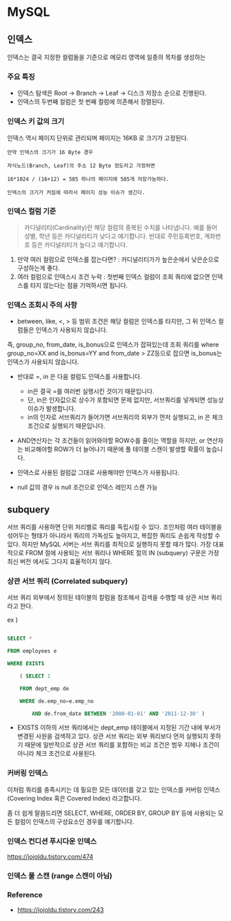 # MySQL

## 인덱스 

인덱스는 결국 지정한 컬럼들을 기준으로 메모리 영역에 일종의 목차를 생성하는 

### 주요 특징 
- 인덱스 탐색은 Root -> Branch -> Leaf -> 디스크 저장소 순으로 진행된다. 
- 인덱스의 두번째 컬럼은 첫 번째 컬럼에 의존해서 정렬된다.


### 인덱스 키 값의 크기 

인덱스 역시 페이지 단위로 관리되며 페이지는 16KB 로 크기가 고정된다.

~~~
만약 인덱스의 크기가 16 Byte 경우 

자식노드(Branch, Leaf)의 주소 12 Byte 정도라고 가정하면 

16*1024 / (16+12) = 585 하나의 페이지에 585개 저장가능하다.

인덱스의 크기가 커짐에 따라서 페이지 성능 이슈가 생긴다.

~~~

### 인덱스 컬럼 기준 

> 카디널리티(Cardinality)란 해당 컬럼의 중복된 수치를 나타냅니다.
> 예를 들어 성별, 학년 등은 카디널리티가 낮다고 얘기합니다.
> 반대로 주민등록번호, 계좌번호 등은 카디널리티가 높다고 얘기합니다.

1. 만약 여러 컬럼으로 인덱스를 잡는다면? :  카디널리티가가 높은순에서 낮은순으로 구성하는게 좋다.
2. 여러 컬럼으로 인덱스시 조건 누락 : 첫번째 인덱스 컬럼이 조회 쿼리에 없으면 인덱스를 타지 않는다는 점을 기억하시면 됩니다.


### 인덱스 조회시 주의 사항

- between, like, <, > 등 범위 조건은 해당 컬럼은 인덱스를 타지만, 그 뒤 인덱스 컬럼들은 인덱스가 사용되지 않습니다.

즉, group_no, from_date, is_bonus으로 인덱스가 잡혀있는데 조회 쿼리를 where group_no=XX and is_bonus=YY and from_date > ZZ등으로 잡으면 is_bonus는 인덱스가 사용되지 않습니다. 

- 반대로 =, in 은 다음 컬럼도 인덱스를 사용합니다.
	- in은 결국 =를 여러번 실행시킨 것이기 때문입니다.
	- 단, in은 인자값으로 상수가 포함되면 문제 없지만, 서브쿼리를 넣게되면 성능상 이슈가 발생합니다.
	- in의 인자로 서브쿼리가 들어가면 서브쿼리의 외부가 먼저 실행되고, in 은 체크조건으로 실행되기 때문입니다.

- AND연산자는 각 조건들이 읽어와야할 ROW수를 줄이는 역할을 하지만, or 연산자는 비교해야할 ROW가 더 늘어나기 때문에 풀 테이블 스캔이 발생할 확률이 높습니다.

- 인덱스로 사용된 컬럼값 그대로 사용해야만 인덱스가 사용됩니다. 

- null 값의 경우 is null 조건으로 인덱스 레인지 스캔 가능



## subquery

서브 쿼리를 사용하면 단위 처리별로 쿼리를 독립시킬 수 있다. 조인처럼 여러 테이블을 섞어두는 형태가 아니라서 쿼리의 가독성도 높아지고, 
복잡한 쿼리도 손쉽게 작성할 수 있다. 하지만 MySQL 서버는 서브 쿼리를 최적으로 실행하지 못할 때가 많다. 가장 대표적으로 FROM 절에 사용되는 서브 쿼리나 WHERE 절의 IN (subquery) 구문은 가장 최신 버전 에서도 그다지 효율적이지 않다.


### 상관 서브 쿼리 (Correlated subquery)

서브 쿼리 외부에서 정의된 테이블의 칼럼을 참조해서 검색을 수행할 때 상관 서브 쿼리라고 한다.

ex ) 

~~~sql

SELECT *

FROM employees e

WHERE EXISTS

    ( SELECT 1

    FROM dept_emp de

    WHERE de.emp_no=e.emp_no

        AND de.from_date BETWEEN '2000-01-01' AND '2011-12-30' )
~~~

- EXISTS 이하의 서브 쿼리에서는 dept_emp 테이블에서 지정된 기간 내에 부서가 변경된 사원을 검색하고 있다. 
상관 서브 쿼리는 외부 쿼리보다 먼저 실행되지 못하기 때문에 일반적으로 상관 서브 쿼리를 포함하는 비교 조건은 범우 지헤나 조건이 아니라 체크 조건으로 사용된다.


### 커버링 인덱스 

이처럼 쿼리를 충족시키는 데 필요한 모든 데이터를 갖고 있는 인덱스를 커버링 인덱스 (Covering Index 혹은 Covered Index) 라고합니다.

좀 더 쉽게 말씀드리면 SELECT, WHERE, ORDER BY, GROUP BY 등에 사용되는 모든 컬럼이 인덱스의 구성요소인 경우를 얘기합니다.

### 인덱스 컨디션 푸시다운 인덱스

https://jojoldu.tistory.com/474

### 인덱스 풀 스캔 (range 스캔이 아님)


### Reference

- https://jojoldu.tistory.com/243
